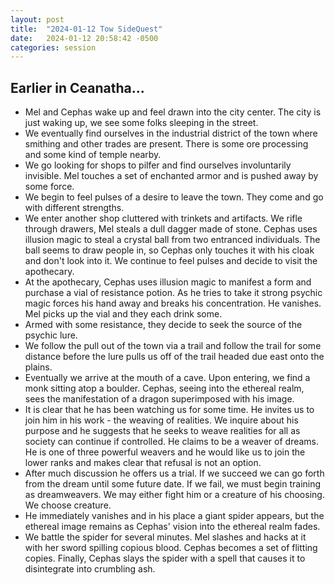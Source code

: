 ```yaml
---
layout: post
title:  "2024-01-12 Tow SideQuest"
date:   2024-01-12 20:58:42 -0500
categories: session
---
```


## Earlier in Ceanatha... 
- Mel and Cephas wake up and feel drawn into the city center. The city is just waking up, we see some folks sleeping in the street.
- We eventually find ourselves in the industrial district of the town where smithing and other trades are present. There is some ore processing and some kind of temple nearby.
- We go looking for shops to pilfer and find ourselves involuntarily invisible. Mel touches a set of enchanted armor and is pushed away by some force.
- We begin to feel pulses of a desire to leave the town. They come and go with different strengths. 
- We enter another shop cluttered with trinkets and artifacts. We rifle through drawers, Mel steals a dull dagger made of stone. Cephas uses illusion magic to steal a crystal ball from two entranced individuals. The ball seems to draw people in, so Cephas only touches it with his cloak and don't look into it. We continue to feel pulses and decide to visit the apothecary.
- At the apothecary, Cephas uses illusion magic to manifest a form and purchase a vial of resistance potion. As he tries to take it strong psychic magic forces his hand away and breaks his concentration. He vanishes. Mel picks up the vial and they each drink some.
- Armed with some resistance, they decide to seek the source of the psychic lure.
- We follow the pull out of the town via a trail and follow the trail for some distance before the lure pulls us off of the trail headed due east onto the plains.
- Eventually we arrive at the mouth of a cave. Upon entering, we find a monk sitting atop a boulder. Cephas, seeing into the ethereal realm, sees the manifestation of a dragon superimposed with his image.
- It is clear that he has been watching us for some time. He invites us to join him in his work - the weaving of realities. We inquire about his purpose and he suggests that he seeks to weave realities for all as society can continue if controlled. He claims to be a weaver of dreams. He is one of three powerful weavers and he would like us to join the lower ranks and makes clear that refusal is not an option. 
- After much discussion he offers us a trial. If we succeed we can go forth from the dream until some future date. If we fail, we must begin training as dreamweavers. We may either fight him or a creature of his choosing. We choose creature.
- He immediately vanishes and in his place a giant spider appears, but the ethereal image remains as Cephas' vision into the ethereal realm fades.
- We battle the spider for several minutes. Mel slashes and hacks at it with her sword spilling copious blood. Cephas becomes a set of flitting copies. Finally, Cephas slays the spider with a spell that causes it to disintegrate into crumbling ash.